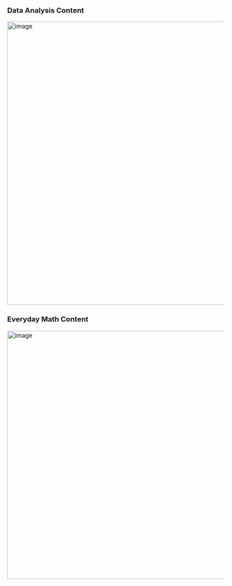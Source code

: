 ### Data Analysis Content
<img width="1362" height="656" alt="image" src="https://github.com/user-attachments/assets/6ae36682-27d8-4785-a6bf-4f5acac7524b" />

### Everyday Math Content
<img width="1577" height="575" alt="image" src="https://github.com/user-attachments/assets/4616aed1-e15a-48b6-a9fa-3b43553b0dc8" />

